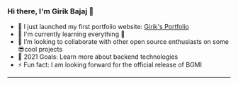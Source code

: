 ### Hi there, I'm Girik Bajaj 👋
- 🔭 I just launched my first portfolio website: [Girik's Portfolio](https://bajajgirik.github.io/Portfolio-GirikBajaj/)
- 🌱 I'm currently learning everything 🤣
- 👯 I’m looking to collaborate with other open source enthusiasts on some 😎cool projects
- 🥅 2021 Goals: Learn more about backend technologies
- ⚡ Fun fact: I am looking forward for the official release of BGMI
---

